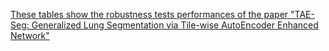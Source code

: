 [These tables show the robustness tests performances of the paper "TAE-Seg: Generalized Lung Segmentation via Tile-wise AutoEncoder Enhanced Network"](https://github.com/YurongChen1998/yurong-lib/blob/main/pytorch/PSPNet_SWAE/results/Supplementary%20Materials.pdf)
